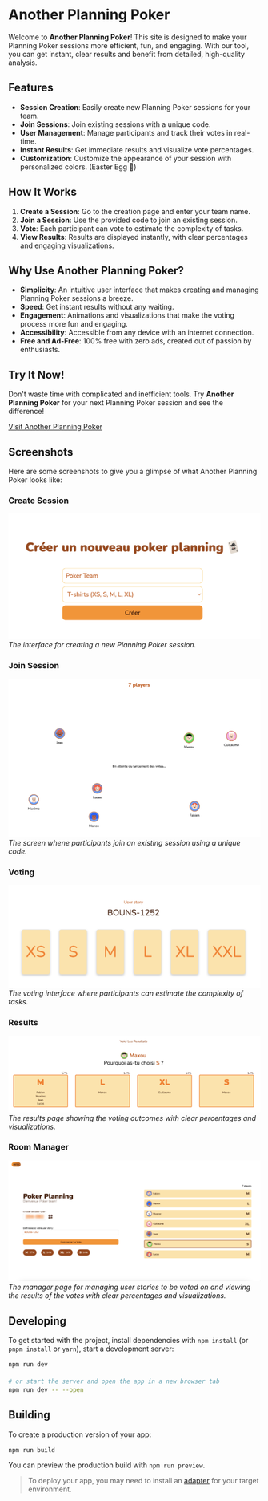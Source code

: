 # Another Planning Poker

Welcome to **Another Planning Poker**! This site is designed to make your Planning Poker sessions more efficient, fun, and engaging. With our tool, you can get instant, clear results and benefit from detailed, high-quality analysis.

## Features

- **Session Creation**: Easily create new Planning Poker sessions for your team.
- **Join Sessions**: Join existing sessions with a unique code.
- **User Management**: Manage participants and track their votes in real-time.
- **Instant Results**: Get immediate results and visualize vote percentages.
- **Customization**: Customize the appearance of your session with personalized colors. (Easter Egg 👀)

## How It Works

1. **Create a Session**: Go to the creation page and enter your team name.
2. **Join a Session**: Use the provided code to join an existing session.
3. **Vote**: Each participant can vote to estimate the complexity of tasks.
4. **View Results**: Results are displayed instantly, with clear percentages and engaging visualizations.

## Why Use Another Planning Poker?

- **Simplicity**: An intuitive user interface that makes creating and managing Planning Poker sessions a breeze.
- **Speed**: Get instant results without any waiting.
- **Engagement**: Animations and visualizations that make the voting process more fun and engaging.
- **Accessibility**: Accessible from any device with an internet connection.
- **Free and Ad-Free**: 100% free with zero ads, created out of passion by enthusiasts.

## Try It Now!

Don't waste time with complicated and inefficient tools. Try **Another Planning Poker** for your next Planning Poker session and see the difference!

[Visit Another Planning Poker](https://anotherpp.vercel.app/)

## Screenshots

Here are some screenshots to give you a glimpse of what Another Planning Poker looks like:

### Create Session
![Create Session](screenshots/create.png)
*The interface for creating a new Planning Poker session.*

### Join Session
![Join Session](screenshots/room.png)
*The screen whene participants join an existing session using a unique code.*

### Voting
![Voting](screenshots/vote.png)
*The voting interface where participants can estimate the complexity of tasks.*

### Results
![Results](screenshots/result.png)
*The results page showing the voting outcomes with clear percentages and visualizations.*

### Room Manager
![Room Manager](screenshots/manager.png)
*The manager page for managing user stories to be voted on and viewing the results of the votes with clear percentages and visualizations.*


## Developing

To get started with the project, install dependencies with `npm install` (or `pnpm install` or `yarn`), start a development server:

```bash
npm run dev

# or start the server and open the app in a new browser tab
npm run dev -- --open
```

## Building

To create a production version of your app:

```bash
npm run build
```

You can preview the production build with `npm run preview`.

> To deploy your app, you may need to install an [adapter](https://svelte.dev/docs/kit/adapters) for your target environment.
